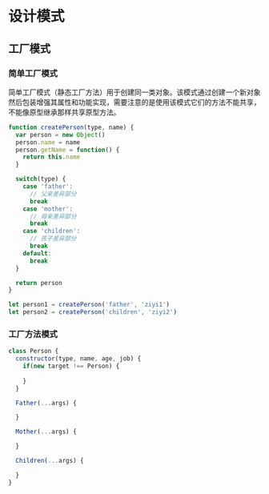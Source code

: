 # 设计模式

## 工厂模式

### 简单工厂模式

简单工厂模式（静态工厂方法）用于创建同一类对象。该模式通过创建一个新对象然后包装增强其属性和功能实现，需要注意的是使用该模式它们的方法不能共享，不能像原型继承那样共享原型方法。

``` javascript
function createPerson(type, name) {
  var person = new Object()
  person.name = name
  person.getName = function() {
    return this.name
  }

  switch(type) {
    case 'father':
      // 父亲差异部分
      break
    case 'mother':
      // 母亲差异部分
      break   
    case 'children':
      // 孩子差异部分
      break
    default:
      break
  }

  return person
}

let person1 = createPerson('father', 'ziyi1')
let person2 = createPerson('children', 'ziyi2')
```

### 工厂方法模式


``` javascript
class Person {
  constructor(type, name, age, job) {
    if(new target !== Person) {
      
    }
  }

  Father(...args) {

  }

  Mother(...args) {

  }

  Children(...args) {

  }
}


```
